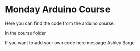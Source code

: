 # Monday Arduino Course


Here you can find the code from the arduino course.

In the course folder

If you want to add your own code here message Ashley Barge 
